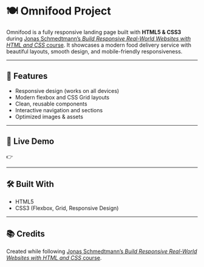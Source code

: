 # 🍽️ Omnifood Project

Omnifood is a fully responsive landing page built with **HTML5 & CSS3** during [Jonas Schmedtmann’s _Build Responsive Real-World Websites with HTML and CSS_ course](https://www.udemy.com/course/design-and-develop-a-killer-website-with-html5-and-css3/).
It showcases a modern food delivery service with beautiful layouts, smooth design, and mobile-friendly responsiveness.

---

## 🚀 Features

- Responsive design (works on all devices)
- Modern flexbox and CSS Grid layouts
- Clean, reusable components
- Interactive navigation and sections
- Optimized images & assets

---

## 🔗 Live Demo

👉

---

## 🛠️ Built With

- HTML5
- CSS3 (Flexbox, Grid, Responsive Design)

---

## 📚 Credits

Created while following [Jonas Schmedtmann’s _Build Responsive Real-World Websites with HTML and CSS_ course](https://www.udemy.com/course/design-and-develop-a-killer-website-with-html5-and-css3/).
